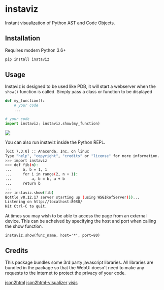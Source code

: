 # instaviz
Instant visualization of Python AST and Code Objects.

## Installation

Requires modern Python 3.6+

```bash
pip install instaviz
```

## Usage

Instaviz is designed to be used like PDB, it will start a webserver when the `show()` function is called. Simply pass a class or function to be displayed

```python
def my_function():
    # your code
    ...

# your code
import instaviz; instaviz.show(my_function)

```

![](screenshot.png)

You can also run instaviz inside the Python REPL.

```bash
[GCC 7.3.0] :: Anaconda, Inc. on linux
Type "help", "copyright", "credits" or "license" for more information.
>>> import instaviz
>>> def fib(n):
...     a, b = 1, 1
...     for i in range(2, n + 1):
...         a, b = b, a + b
...     return b
... 
>>> instaviz.show(fib)
Bottle v0.12.17 server starting up (using WSGIRefServer())...
Listening on http://localhost:8080/
Hit Ctrl-C to quit.

```

At times you may wish to be able to access the page from an external device. This can be acheived by
specifying the host and port when calling the show function.

```
instaviz.show(func_name, host='*', port=80)

```


## Credits

This package bundles some 3rd party javascript libraries. All libraries are bundled in the package so that the WebUI doesn't need to make any requests to the internet to protect the privacy of your code.

[json2html](https://json2html.com/)
[json2html-visualizer](http://visualizer.json2html.com/)
[visjs](http://visjs.org/)
